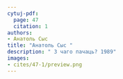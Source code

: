 ```yaml
---
cytuj-pdf:
  page: 47
  citation: 1
authors:
- Анатоль Сыс 
title: "Анатоль Сыс "
description: " З чаго пачаць? 1989"
images:
- cites/47-1/preview.png
---
```


